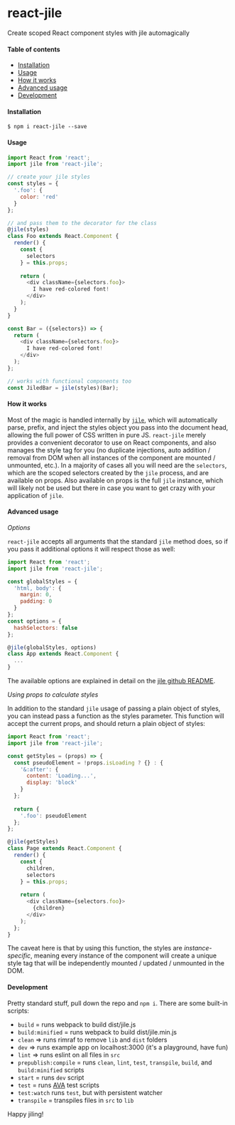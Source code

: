 # react-jile

Create scoped React component styles with jile automagically

#### Table of contents
* [Installation](#installation)
* [Usage](#usage)
* [How it works](#how-it-works)
* [Advanced usage](#advanced-usage)
* [Development](#development)

#### Installation

```
$ npm i react-jile --save
```

#### Usage

```javascript
import React from 'react';
import jile from 'react-jile';

// create your jile styles
const styles = {
  '.foo': {
    color: 'red'
  }
};

// and pass them to the decorator for the class
@jile(styles)
class Foo extends React.Component {
  render() {
    const {
      selectors
    } = this.props;
    
    return (
      <div className={selectors.foo}>
        I have red-colored font!
      </div>
    );
  }
}

const Bar = ({selectors}) => {
  return (
    <div className={selectors.foo}>
      I have red-colored font!
    </div>
  );
};

// works with functional components too
const JiledBar = jile(styles)(Bar);
```

#### How it works

Most of the magic is handled internally by [`jile`](https://github.com/planttheidea/jile), which will automatically parse, prefix, and inject the styles object you pass into the document head, allowing the full power of CSS written in pure JS. `react-jile` merely provides a convenient decorator to use on React components, and also manages the style tag for you (no duplicate injections, auto addition / removal from DOM when all instances of the component are mounted / unmounted, etc.). In a majority of cases all you will need are the `selectors`, which are the scoped selectors created by the `jile` process, and are available on props. Also available on props is the full `jile` instance, which will likely not be used but there in case you want to get crazy with your application of `jile`.

#### Advanced usage

*Options*

`react-jile` accepts all arguments that the standard `jile` method does, so if you pass it additional options it will respect those as well:

```javascript
import React from 'react';
import jile from 'react-jile';

const globalStyles = {
  'html, body': {
    margin: 0,
    padding: 0
  }
};
const options = {
  hashSelectors: false
};

@jile(globalStyles, options)
class App extends React.Component {
  ...
}
```

The available options are explained in detail on the [jile github README](https://github.com/planttheidea/jile/blob/master/README.md).

*Using props to calculate styles*

In addition to the standard `jile` usage of passing a plain object of styles, you can instead pass a function as the styles parameter. This function will accept the current props, and should return a plain object of styles:

```javascript
import React from 'react';
import jile from 'react-jile';

const getStyles = (props) => {
  const pseudoElement = !props.isLoading ? {} : {
    '&:after': {
      content: 'Loading...',
      display: 'block'
    }
  };
  
  return {
    '.foo': pseudoElement
  };
};

@jile(getStyles)
class Page extends React.Component {
  render() {
    const {
      children,
      selectors
    } = this.props;
  
    return (
      <div className={selectors.foo}>
        {children}
      </div>
    );
  };
}
```

The caveat here is that by using this function, the styles are *instance-specific*, meaning every instance of the component will create a unique style tag that will be independently mounted / updated / unmounted in the DOM.

#### Development

Pretty standard stuff, pull down the repo and `npm i`. There are some built-in scripts:
* `build` = runs webpack to build dist/jile.js
* `build:minified` = runs webpack to build dist/jile.min.js
* `clean` => runs rimraf to remove `lib` and `dist` folders
* `dev` => runs example app on localhost:3000 (it's a playground, have fun)
* `lint` => runs eslint on all files in `src`
* `prepublish:compile` = runs `clean`, `lint`, `test`, `transpile`, `build`, and `build:minified` scripts
* `start` = runs `dev` script
* `test` = runs [AVA](https://github.com/avajs/ava) test scripts
* `test:watch` runs `test`, but with persistent watcher
* `transpile` = transpiles files in `src` to `lib`

Happy jiling!
